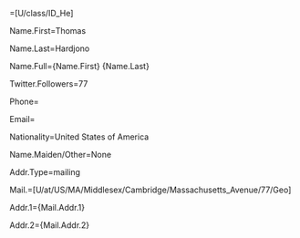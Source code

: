 =[U/class/ID_He]

Name.First=Thomas

Name.Last=Hardjono

Name.Full={Name.First} {Name.Last}

Twitter.Followers=77

Phone=

Email=

Nationality=United States of America

Name.Maiden/Other=None

Addr.Type=mailing

Mail.=[U/at/US/MA/Middlesex/Cambridge/Massachusetts_Avenue/77/Geo]

Addr.1={Mail.Addr.1}

Addr.2={Mail.Addr.2}